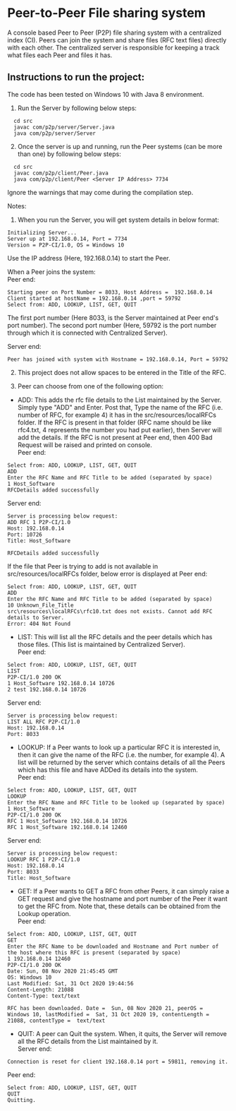 # Peer-to-Peer File sharing system
A console based Peer to Peer (P2P) file sharing system with a centralized index (CI). Peers can join the system and share files (RFC text files) directly with each other. The centralized server is responsible for keeping a track what files each Peer and files it has.

## Instructions to run the project:
The code has been tested on Windows 10 with Java 8 environment.
1. Run the Server by following below steps: <br>
```
  cd src 
  javac com/p2p/server/Server.java 
  java com/p2p/server/Server 
```
  
2. Once the server is up and running, run the Peer systems (can be more than one) by following below steps: <br>
```
  cd src 
  javac com/p2p/client/Peer.java 
  java com/p2p/client/Peer <Server IP Address> 7734 
```
Ignore the warnings that may come during the compilation step.

Notes: 
1. When you run the Server, you will get system details in below format: <br>
```
Initializing Server...
Server up at 192.168.0.14, Port = 7734
Version = P2P-CI/1.0, OS = Windows 10
```
Use the IP address (Here, 192.168.0.14) to start the Peer.

When a Peer joins the system: <br>
Peer end:
```
Starting peer on Port Number = 8033, Host Address =  192.168.0.14
Client started at hostName = 192.168.0.14 ,port = 59792
Select from: ADD, LOOKUP, LIST, GET, QUIT
```
The first port number (Here 8033, is the Server maintained at Peer end's port number). The second port number (Here, 59792 is the port number through which it is connected with Centralized Server).

Server end:
```
Peer has joined with system with Hostname = 192.168.0.14, Port = 59792
```

2. This project does not allow spaces to be entered in the Title of the RFC.

3. Peer can choose from one of the following option: <br>

  * ADD: This adds the rfc file details to the List maintained by the Server. Simply type "ADD" and Enter. Post that, Type the name of the RFC (i.e. number of RFC, for example 4) it has in the src/resources/localRFCs folder. If the RFC is present in that folder (RFC name should be like rfc4.txt, 4 represents the number you had put earlier), then Server will add the details. If the RFC is not present at Peer end, then 400 Bad Request will be raised and printed on console. <br>
Peer end:
```
Select from: ADD, LOOKUP, LIST, GET, QUIT
ADD
Enter the RFC Name and RFC Title to be added (separated by space)
1 Host_Software
RFCDetails added successfully
```
Server end:
```
Server is processing below request:
ADD RFC 1 P2P-CI/1.0
Host: 192.168.0.14
Port: 10726
Title: Host_Software

RFCDetails added successfully
```
If the file that Peer is trying to add is not available in src/resources/localRFCs folder, below error is displayed at Peer end:
```
Select from: ADD, LOOKUP, LIST, GET, QUIT
ADD
Enter the RFC Name and RFC Title to be added (separated by space)
10 Unknown_File_Title
src\resources\localRFCs\rfc10.txt does not exists. Cannot add RFC details to Server.
Error: 404 Not Found
```
  * LIST: This will list all the RFC details and the peer details which has those files. (This list is maintained by Centralized Server). <br>
Peer end:
```
Select from: ADD, LOOKUP, LIST, GET, QUIT
LIST
P2P-CI/1.0 200 OK
1 Host_Software 192.168.0.14 10726
2 test 192.168.0.14 10726
```
Server end:
```
Server is processing below request:
LIST ALL RFC P2P-CI/1.0
Host: 192.168.0.14
Port: 8033
```
  * LOOKUP: If a Peer wants to look up a particular RFC it is interested in, then it can give the name of the RFC (i.e. the number, for example 4). A list will be returned by the server which contains details of all the Peers which has this file and have ADDed its details into the system. <br>
Peer end:
```
Select from: ADD, LOOKUP, LIST, GET, QUIT
LOOKUP
Enter the RFC Name and RFC Title to be looked up (separated by space)
1 Host_Software
P2P-CI/1.0 200 OK
RFC 1 Host_Software 192.168.0.14 10726
RFC 1 Host_Software 192.168.0.14 12460
```
Server end:
```
Server is processing below request:
LOOKUP RFC 1 P2P-CI/1.0
Host: 192.168.0.14
Port: 8033
Title: Host_Software
```
  * GET: If a Peer wants to GET a RFC from other Peers, it can simply raise a GET request and give the hostname and port number of the Peer it want to get the RFC from. Note that, these details can be obtained from the Lookup operation. <br>
  Peer end:
  ```
  Select from: ADD, LOOKUP, LIST, GET, QUIT
GET
Enter the RFC Name to be downloaded and Hostname and Port number of the host where this RFC is present (separated by space)
1 192.168.0.14 12460
P2P-CI/1.0 200 OK
Date: Sun, 08 Nov 2020 21:45:45 GMT
OS: Windows 10
Last Modified: Sat, 31 Oct 2020 19:44:56
Content-Length: 21088
Content-Type: text/text

RFC has been downloaded. Date =  Sun, 08 Nov 2020 21, peerOS =  Windows 10, lastModified =  Sat, 31 Oct 2020 19, contentLength =  21088, contentType =  text/text
```

  * QUIT: A peer can Quit the system. When, it quits, the Server will remove all the RFC details from the List maintained by it. <br>
Server end:
```
Connection is reset for client 192.168.0.14 port = 59811, removing it.
```
Peer end:
```
Select from: ADD, LOOKUP, LIST, GET, QUIT
QUIT
Quitting.
```
